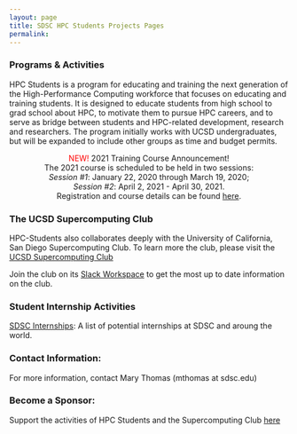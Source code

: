```yaml
---
layout: page
title: SDSC HPC Students Projects Pages
permalink:
---
```

### Programs & Activities

HPC Students is a program for educating and training the next generation of the High-Performance Computing workforce that focuses on educating and training students. It is designed to educate students from high school to grad school about HPC, to motivate them to pursue HPC careers, and to serve as bridge between students and HPC-related development, research and researchers. The program initially works with UCSD undergraduates, but will be expanded to include other groups as time and budget permits.

<center>
<font color="red">NEW!</font> 2021 Training Course Announcement!<br>
The 2021 course is  scheduled to be held in two sessions: <br>
<em>Session #1</em>: January 22, 2020 through March 19, 2020; <br>
<em>Session #2</em>: April 2, 2021 - April 30, 2021. <br>
Registration and course details can be found <a href="https://hpc-students.sdsc.edu/hpc-training/hpc-training-sched-2021.html">here</a>.
</center>

### The UCSD Supercomputing Club

HPC-Students also collaborates deeply with the University of California, San Diego Supercomputing Club. To learn more the club, please visit the [UCSD Supercomputing Club](https://hpc-students.sdsc.edu/Supercomputing_Club)
<br>

Join the club on its [Slack Workspace](https://hpcstudentsatsdsc.slack.com) to get the most up to date information on the club.

### Student Internship Activities
[SDSC Internships](https://www.sdsc.edu/education_and_training/internships.html): A list of potential internships at SDSC and aroung the world.

### Contact Information:

For more information, contact Mary Thomas (mthomas at sdsc.edu)

### Become a Sponsor:
Support the activities of HPC Students and the Supercomputing Club [here](https://espi.ucsd.edu/make-a-gift?id=e4cddf78-4e99-462b-93ac-ffbea5886c5a)

